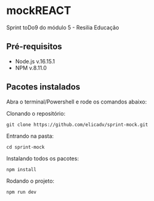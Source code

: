 # mockREACT

Sprint toDo9 do módulo 5 - Resilia Educação


## Pré-requisitos

- Node.js v.16.15.1
- NPM v.8.11.0

## Pacotes instalados

Abra o terminal/Powershell e rode os comandos abaixo:

Clonando o repositório:

```
git clone https://github.com/elicadv/sprint-mock.git
```

Entrando na pasta:

```
cd sprint-mock
```

Instalando todos os pacotes:

```
npm install
```

Rodando o projeto:

```
npm run dev
```

